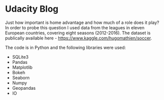 # Udacity Blog

Just how important is home advantage and how much of a role does it play? In order to probe this question I used data from the leagues in eleven European countries, covering eight seasons (2012-2016). The dataset is publically available here - https://www.kaggle.com/hugomathien/soccer.

The code is in Python and the following libraries were used:

- SQLite3
- Pandas
- Matplotlib
- Bokeh
- Seaborn
- Numpy
- Geopandas
- IO

